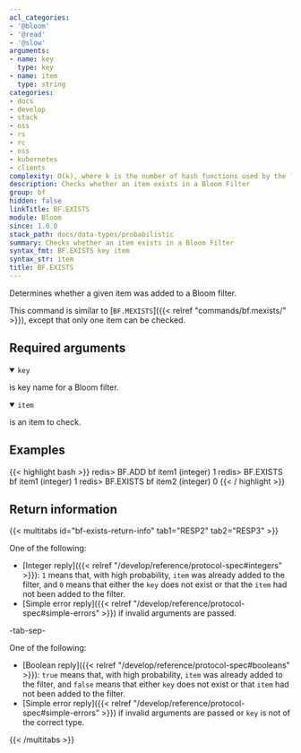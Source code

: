 ```yaml
---
acl_categories:
- '@bloom'
- '@read'
- '@slow'
arguments:
- name: key
  type: key
- name: item
  type: string
categories:
- docs
- develop
- stack
- oss
- rs
- rc
- oss
- kubernetes
- clients
complexity: O(k), where k is the number of hash functions used by the last sub-filter
description: Checks whether an item exists in a Bloom Filter
group: bf
hidden: false
linkTitle: BF.EXISTS
module: Bloom
since: 1.0.0
stack_path: docs/data-types/probabilistic
summary: Checks whether an item exists in a Bloom Filter
syntax_fmt: BF.EXISTS key item
syntax_str: item
title: BF.EXISTS
---
```

Determines whether a given item was added to a Bloom filter.

This command is similar to [`BF.MEXISTS`]({{< relref "commands/bf.mexists/" >}}), except that only one item can be checked.

## Required arguments

<details open><summary><code>key</code></summary>

is key name for a Bloom filter.

</details>

<details open><summary><code>item</code></summary>

is an item to check.
</details>

## Examples

{{< highlight bash >}}
redis> BF.ADD bf item1
(integer) 1
redis> BF.EXISTS bf item1
(integer) 1
redis> BF.EXISTS bf item2
(integer) 0
{{< / highlight >}}

## Return information

{{< multitabs id="bf-exists-return-info" 
    tab1="RESP2" 
    tab2="RESP3" >}}

One of the following:
* [Integer reply]({{< relref "/develop/reference/protocol-spec#integers" >}}): `1` means that, with high probability, `item` was already added to the filter, and `0` means that either the `key` does not exist or that the `item` had not been added to the filter.
* [Simple error reply]({{< relref "/develop/reference/protocol-spec#simple-errors" >}}) if invalid arguments are passed.

-tab-sep-

One of the following:
* [Boolean reply]({{< relref "/develop/reference/protocol-spec#booleans" >}}): `true` means that, with high probability, `item` was already added to the filter, and `false` means that either `key` does not exist or that `item` had not been added to the filter.
* [Simple error reply]({{< relref "/develop/reference/protocol-spec#simple-errors" >}}) if invalid arguments are passed or `key` is not of the correct type.

{{< /multitabs >}}